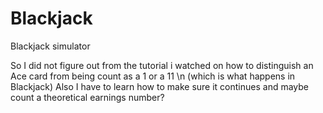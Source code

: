 # Blackjack
Blackjack simulator

So I did not figure out from the tutorial i watched on how to distinguish an Ace card from being count as a 1 or a 11 \n (which is what happens in Blackjack)
Also I have to learn how to make sure it continues and maybe count a theoretical earnings number?
